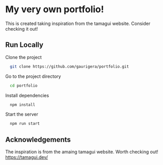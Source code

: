 
# My very own portfolio!
This is created taking inspiration from the tamagui website. Consider checking it out!
## Run Locally

Clone the project

```bash
  git clone https://github.com/gaurigera/portfolio.git
```

Go to the project directory

```bash
  cd portfolio
```

Install dependencies

```bash
  npm install
```

Start the server

```bash
  npm run start
```


## Acknowledgements
The inspiration is from the amaing tamagui website. Worth checking out! https://tamagui.dev/
